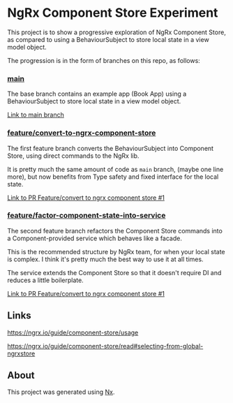 # NgRx Component Store Experiment

This project is to show a progressive exploration of NgRx Component Store, as compared to using a BehaviourSubject to store local state in a view model object.

The progression is in the form of branches on this repo, as follows:

### [main](https://github.com/tomwhite007/ngrx-component-store-experiment)

The base branch contains an example app (Book App) using a BehaviourSubject to store local state in a view model object.

[Link to main branch](https://github.com/tomwhite007/ngrx-component-store-experiment)

### [feature/convert-to-ngrx-component-store](https://github.com/tomwhite007/ngrx-component-store-experiment/tree/feature/convert-to-ngrx-component-store)

The first feature branch converts the BehaviourSubject into Component Store, using direct commands to the NgRx lib.

It is pretty much the same amount of code as `main` branch, (maybe one line more), but now benefits from Type safety and fixed interface for the local state.

[Link to PR Feature/convert to ngrx component store #1](https://github.com/tomwhite007/ngrx-component-store-experiment/pull/1)

### [feature/factor-component-state-into-service](https://github.com/tomwhite007/ngrx-component-store-experiment/tree/feature/factor-component-state-into-service)

The second feature branch refactors the Component Store commands into a Component-provided service which behaves like a facade.

This is the recommended structure by NgRx team, for when your local state is complex. I think it's pretty much the best way to use it at all times.

The service extends the Component Store so that it doesn't require DI and reduces a little boilerplate.

[Link to PR Feature/convert to ngrx component store #1](https://github.com/tomwhite007/ngrx-component-store-experiment/pull/1)

## Links

https://ngrx.io/guide/component-store/usage

https://ngrx.io/guide/component-store/read#selecting-from-global-ngrxstore

## About

This project was generated using [Nx](https://nx.dev).
